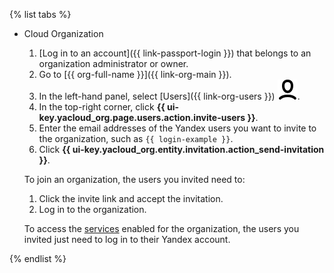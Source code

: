 {% list tabs %}

- Cloud Organization

    1. [Log in to an account]({{ link-passport-login }}) that belongs to an organization administrator or owner.
    1. Go to [{{ org-full-name }}]({{ link-org-main }}).
    1. In the left-hand panel, select [Users]({{ link-org-users }}) ![icon-users](../../_assets/organization/icon-users.svg).
    1. In the top-right corner, click **{{ ui-key.yacloud_org.page.users.action.invite-users }}**.
    1. Enter the email addresses of the Yandex users you want to invite to the organization, such as `{{ login-example }}`.
    1. Click **{{ ui-key.yacloud_org.entity.invitation.action_send-invitation }}**.

    To join an organization, the users you invited need to:

    1. Click the invite link and accept the invitation.
    1. Log in to the organization.

    To access the [services](../../organization/manage-services.md#collaboration) enabled for the organization, the users you invited just need to log in to their Yandex account.

{% endlist %}